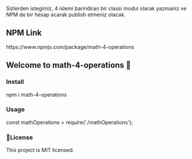 
Sizlerden istegimiz, 4 islemi barindiran bir classi modul olarak yazmaniz ve NPM de bir hesap acarak publish etmeniz olacak.
</hr>
<h2>NPM Link</h2>
https://www.npmjs.com/package/math-4-operations
</hr>

<h2>Welcome to math-4-operations 👋</h2>
</hr>

<h3>Install</h3>
<span>npm i math-4-operations</span>
</hr>

<h3>Usage</h3>
<span>const mathOperations = require('./mathOperations');</span>
</hr>

<h3>📝License</h3>
<span>This project is MIT licensed.</span>
</hr>
